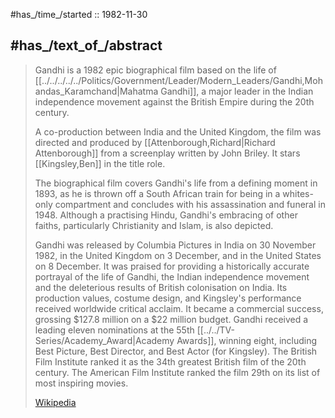 
#has_/time_/started :: 1982-11-30 

## #has_/text_of_/abstract 

> Gandhi is a 1982 epic biographical film based on the life of [[../../../../../Politics/Government/Leader/Modern_Leaders/Gandhi,Mohandas_Karamchand|Mahatma Gandhi]], 
> a major leader in the Indian independence movement against the British Empire during the 20th century. 
> 
> A co-production between India and the United Kingdom, 
> the film was directed and produced by [[Attenborough,Richard|Richard Attenborough]] from a screenplay written by John Briley. 
> It stars [[Kingsley,Ben]] in the title role. 
> 
> The biographical film covers Gandhi's life from a defining moment in 1893, 
> as he is thrown off a South African train for being in a whites-only compartment 
> and concludes with his assassination and funeral in 1948. 
> Although a practising Hindu, Gandhi's embracing of other faiths, 
> particularly Christianity and Islam, is also depicted.
>
> Gandhi was released by Columbia Pictures in India on 30 November 1982, 
> in the United Kingdom on 3 December, and in the United States on 8 December. 
> It was praised for providing a historically accurate portrayal of the life of Gandhi, the Indian independence movement and the deleterious results of British colonisation on India. Its production values, costume design, and Kingsley's performance received worldwide critical acclaim. It became a commercial success, grossing $127.8 million on a $22 million budget. Gandhi received a leading eleven nominations at the 55th [[../../TV-Series/Academy_Award|Academy Awards]], winning eight, including Best Picture, Best Director, and Best Actor (for Kingsley). The British Film Institute ranked it as the 34th greatest British film of the 20th century. The American Film Institute ranked the film 29th on its list of most inspiring movies.
>
> [Wikipedia](https://en.wikipedia.org/wiki/Gandhi%20(film))


